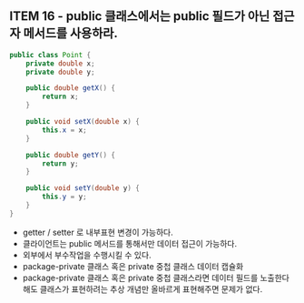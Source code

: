 ## ITEM 16 - public 클래스에서는 public 필드가 아닌 접근자 메서드를 사용하라.

```java
public class Point {
    private double x;
    private double y;

    public double getX() {
        return x;
    }

    public void setX(double x) {
        this.x = x;
    }

    public double getY() {
        return y;
    }

    public void setY(double y) {
        this.y = y;
    }
}
```
- getter / setter 로 내부표현 변경이 가능하다.
- 클라이언트는 public 메서드를 통해서만 데이터 접근이 가능하다.
- 외부에서 부수작업을 수행시킬 수 있다.
- package-private 클래스 혹은 private 중첩 클래스 데이터 캡슐화
- package-private 클래스 혹은 private 중첩 클래스라면 데이터 필드를 노출한다 해도 클래스가 표현하려는 추상 개념만 올바르게 표현해주면 문제가 없다.
